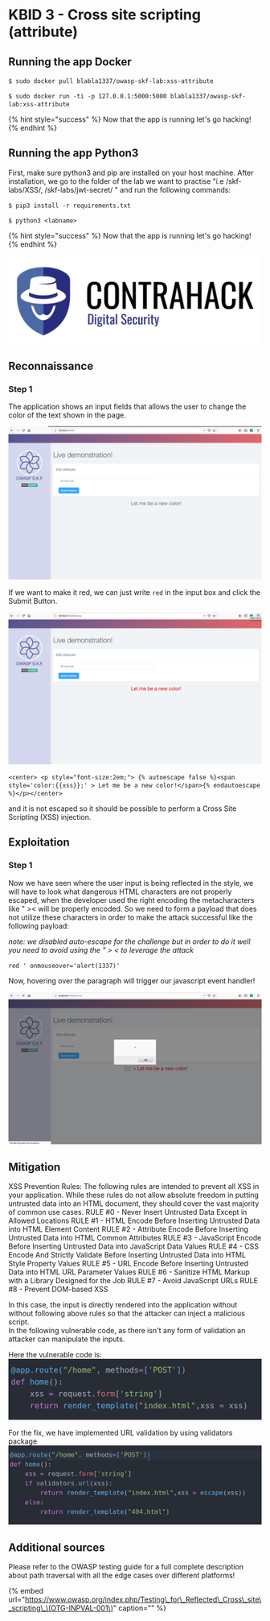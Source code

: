 # KBID 3 - Cross site scripting \(attribute\)

## Running the app Docker

```text
$ sudo docker pull blabla1337/owasp-skf-lab:xss-attribute
```

```text
$ sudo docker run -ti -p 127.0.0.1:5000:5000 blabla1337/owasp-skf-lab:xss-attribute
```

{% hint style="success" %}
Now that the app is running let's go hacking!
{% endhint %}

## Running the app Python3

First, make sure python3 and pip are installed on your host machine.
After installation, we go to the folder of the lab we want to practise
"i.e /skf-labs/XSS/, /skf-labs/jwt-secret/ " and run the following commands:

```
$ pip3 install -r requirements.txt
```

```
$ python3 <labname>
```

{% hint style="success" %}
 Now that the app is running let's go hacking!
{% endhint %}


![Docker image and write-up thanks to Contrahack.io !](.gitbook/assets/screen-shot-2019-03-04-at-21.33.32.png)

## Reconnaissance

### Step 1

The application shows an input fields that allows the user to change the color of the text shown in the page.

![](.gitbook/assets/xss-attribute-1.png)

If we want to make it red, we can just write `red` in the input box and click the Submit Button.

![](.gitbook/assets/xss-attribute-2.png)

```markup
<center> <p style="font-size:2em;"> {% autoescape false %}<span style='color:{{xss}};' > Let me be a new color!</span>{% endautoescape %}</p></center>
```

and it is not escaped so it should be possible to perform a Cross Site Scripting \(XSS\) injection.

## Exploitation

### Step 1

Now we have seen where the user input is being reflected in the style, we will have to look what dangerous HTML characters are not properly escaped, when the developer used the right encoding the metacharacters like " >< will be properly encoded. So we need to form a payload that does not utilize these characters in order to make the attack successful like the following payload:

*note: we disabled auto-escape for the challenge but in order to do it well you need to avoid using the " > < to leverage the attack*


```text
red ' onmouseover='alert(1337)'
```

Now, hovering over the paragraph will trigger our javascript event handler!

![](.gitbook/assets/xss-attribute-4.png)

## Mitigation
XSS Prevention Rules:
The following rules are intended to prevent all XSS in your application. While these rules do not allow absolute freedom in putting untrusted data into an HTML document, they should cover the vast majority of common use cases.
RULE #0 - Never Insert Untrusted Data Except in Allowed Locations
RULE #1 - HTML Encode Before Inserting Untrusted Data into HTML Element Content
RULE #2 - Attribute Encode Before Inserting Untrusted Data into HTML Common Attributes
RULE #3 - JavaScript Encode Before Inserting Untrusted Data into JavaScript Data Values
RULE #4 - CSS Encode And Strictly Validate Before Inserting Untrusted Data into HTML Style Property Values
RULE #5 - URL Encode Before Inserting Untrusted Data into HTML URL Parameter Values
RULE #6 - Sanitize HTML Markup with a Library Designed for the Job
RULE #7 - Avoid JavaScript URLs
RULE #8 - Prevent DOM-based XSS

In this case, the input is directly rendered into the application without without following above rules so that the attacker can inject a malicious script.\
In the following vulnerable code, as there isn't any form of validation an attacker can manipulate the inputs.

Here the vulnerable code is:
![](.gitbook/assets/xssurlold.png)

For the fix, we have implemented URL validation by using validators package
![](.gitbook/assets/xssurlnew.png)




## Additional sources

Please refer to the OWASP testing guide for a full complete description about path traversal with all the edge cases over different platforms!

{% embed url="https://www.owasp.org/index.php/Testing\_for\_Reflected\_Cross\_site\_scripting\_\(OTG-INPVAL-001\)" caption="" %}
